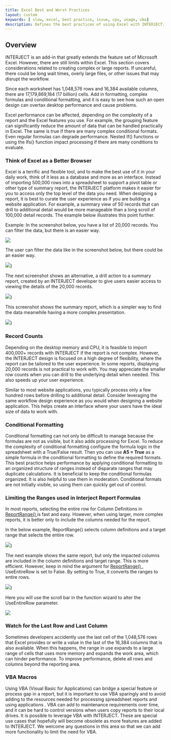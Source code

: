 ```yaml
---
title: Excel Best and Worst Practices
layout: custom
keywords: [ slow, excel, best practice, issue, cpu, usage, vba]
description: Defines the best practices of using Excel with INTERJECT. 
---
```


##  **Overview**

INTERJECT is an add-in that greatly extends the feature set of Microsoft Excel. However, there are still limits within Excel. This section covers considerations related to creating complex or large reports. If uncareful, there could be long wait times, overly large files, or other issues that may disrupt the workflow. 

Since each worksheet has 1,048,576 rows and 16,384 available columns, there are 17,179,869,184 (17 billion) cells. Add in formatting, complex formulas and conditional formatting, and it is easy to see how such an open design can overtax desktop performance and cause problems. 

Excel performance can be affected, depending on the complexity of a report and the Excel features you use. For example, the grouping feature can significantly reduce the amount of data that can be handled practically in Excel. The same is true if there are many complex conditional formats. Even regular formulas can degrade performance. Nested If() functions or using the Ifs() function impact processing if there are many conditions to evaluate. 

###  Think of Excel as a Better Browser 

Excel is a terrific and flexible tool, and to make the best use of it in your daily work, think of it less as a database and more as an interface. Instead of importing 500,000 rows into a spreadsheet to support a pivot table or other type of summary report, the INTERJECT platform makes it easier for you to access only the top level of the data you need. When designing a report, it is best to curate the user experience as if you are building a website application. For example, a summary view of 50 records that can drill to additional detail would be more manageable than a long scroll of 100,000 detail records. The example below illustrates this point further. 

Example:  In the screenshot below, you have a list of 20,000 records. You can filter the data, but there is an easier way. 

![](/images/ExcelBestPractices/ExcelBestAndWorstThinkOfExcel1.jpg)

  


The user can filter the data like in the screenshot below, but there could be an easier way. 

![](/images/ExcelBestPractices/ExcelBestAndWorstThinkOfExcel2.jpg))

  


The next screenshot shows an alternative, a drill action to a summary report, created by an INTERJECT developer to give users easier access to viewing the details of the 20,000 records. 

![](/images/ExcelBestPractices/ExcelBestAndWorstThinkOfExcel3.jpg))

  


This screenshot shows the summary report, which is a simpler way to find the data meanwhile having a more complex presentation. 

![](/images/ExcelBestPractices/ExcelBestAndWorstThinkOfExcel4.jpg))

###  Record Counts 

Depending on the desktop memory and CPU, it is feasible to import 400,000+ records with INTERJECT if the report is not complex. However, the INTERJECT design is focused on a high degree of flexibility, where the report can be tailored to the user experience. In some reports, displaying 20,000 records is not practical to work with. You may appreciate the smaller row counts when you can drill to the underlying detail when needed. This also speeds up your user experience. 

Similar to most website applications, you typically process only a few hundred rows before drilling to additional detail. Consider leveraging the same workflow design experience as you would when designing a website application. This helps create an interface where your users have the ideal size of data to work with. 

###  Conditional Formatting 

Conditional formatting can not only be difficult to manage because the formulas are not as visible, but it also adds processing for Excel. To reduce the complexity of conditional formatting configure the formula logic in the spreadsheet with a True/False result. Then you can use **A5 = True** as a simple formula in the conditional formatting to define the required formats. This best practice helps performance by applying conditional formatting to an organized structure of ranges instead of disparate ranges that may duplicate calculations. It is beneficial to keep the conditional formulas organized. It is also helpful to use them in moderation. Conditional formats are not initially visible, so using them can quickly get out of control. 

###  Limiting the Ranges used in Interject Report Formulas 

In most reports, selecting the entire row for Column Definitions in [ ReportRange() ](wIndex/ReportRange.html) is fast and easy. However, when using larger, more complex reports, it is better only to include the columns needed for the report. 

In the below example, ReportRange() selects column definitions and a target range that selects the entire row. 

![](/images/ExcelBestPractices/ExceBestAndWorstPractices1.jpg))

The next example shows the same report, but only the impacted columns are included in the column definitions and target range. This is more efficient. However, keep in mind the argument for [ ReportRange() ](/wIndex/ReportRange.html) , UseEntireRow is set to False. By setting to True, it converts the ranges to entire rows. 

![](/images/ExcelBestPractices/ExceBestAndWorstPractices2.jpg))

  


Here you will use the scroll bar in the function wizard to alter the UseEntireRow parameter. 

![](/images/ExcelBestPractices/ExcelBestAndWorstLimitingRange2Redo.jpg)

###  Watch for the Last Row and Last Column 

Sometimes developers accidently use the last cell of the 1,048,576 rows that Excel provides or write a value in the last of the 16,384 columns that is also available. When this happens, the range in use expands to a large range of cells that uses more memory and expands the work area, which can hinder performance. To improve performance, delete all rows and columns beyond the reporting area. 

###  VBA Macros 

Using VBA (Visual Basic for Applications) can bridge a special feature or process gap in a report, but it is important to use VBA sparingly and to avoid adding to the resources needed for processing spreadsheet reports and using applications . VBA can add to maintenance requirements over time, and it can be hard to control versions when users copy reports to their local drives. It is possible to leverage VBA with INTERJECT. These are special use cases that hopefully will become obsolete as more features are added to INTERJECT. We welcome any questions in this area so that we can add more functionality to limit the need for VBA. 
